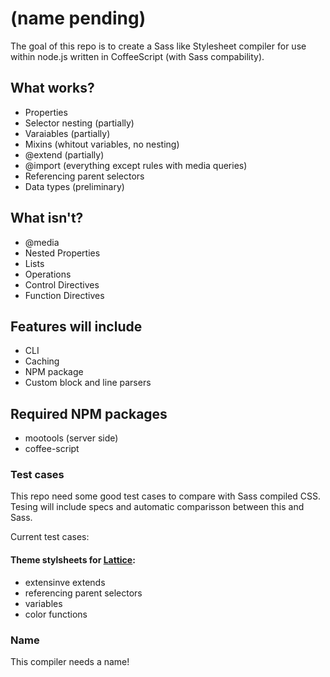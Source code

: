 (name pending)
========

The goal of this repo is to create a Sass like Stylesheet compiler for use within node.js written in CoffeeScript 
(with Sass compability).

## What works?

 *  Properties
 *  Selector nesting (partially)
 *  Varaiables (partially)
 *  Mixins (whitout variables, no nesting)
 *  @extend (partially)
 *  @import (everything except rules with media queries)
 *  Referencing parent selectors
 *  Data types (preliminary)
 
## What isn't?
  
 *  @media
 *  Nested Properties
 *  Lists
 *  Operations
 *  Control Directives
 *  Function Directives
 
## Features will include

 *  CLI
 *  Caching
 *  NPM package
 *  Custom block and line parsers

## Required NPM packages

 *  mootools (server side)
 *  coffee-script
 
### Test cases
 
This repo need some good test cases to compare with Sass compiled CSS. Tesing will include specs and automatic comparisson between this and Sass.

Current test cases:

#### Theme stylsheets for [Lattice](https://github.com/gdotdesign/Lattice/tree/master/Themes/Blender): 
 
 *  extensinve extends
 *  referencing parent selectors
 *  variables
 *  color functions
     
### Name

This compiler needs a name! 
